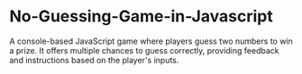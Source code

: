 # No-Guessing-Game-in-Javascript
A console-based JavaScript game where players guess two numbers to win a prize. It offers multiple chances to guess correctly, providing feedback and instructions based on the player's inputs.

